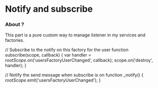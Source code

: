 # Notify and subscribe

### About ?

This part is a pure custom way to manage listener in my services and factories.

// Subscribe to the notify on this factory for the user
function subscribe(scope, callback) {
    var handler = $rootScope.$on('usersFactoryUserChanged', callback);
    scope.$on('$destroy', handler);
}

// Notify the send message when subscribe is on
function _notify() {
    $rootScope.$emit('usersFactoryUserChanged');
}
